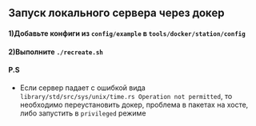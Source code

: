 ## Запуск локального сервера через докер

#### 1)Добавьте конфиги из `config/example` в `tools/docker/station/config`

#### 2)Выполните `./recreate.sh`

#### P.S
- Если сервер падает с ошибкой вида `library/std/src/sys/unix/time.rs Operation not permitted`, то необходимо переустановить докер, проблема в пакетах на хосте, либо запустить в `privileged` режиме
